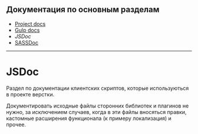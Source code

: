 ## Документация по основным разделам

- [Project docs](../html/index.html)
- [Gulp docs](../gulp/index.html)
- *JSDoc*
- [SASSDoc](../sassdoc/index.html)

-----

# JSDoc

Раздел по документации клиентских скриптов, которые используються в проекте верстки.

Документировать исходные файлы сторонних библиотек и плагинов не нужно, за исключением случаев, когда в эти файлы вносяться правки, кастомные расширения функционала (к примеру локализация) и прочее.
